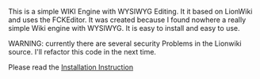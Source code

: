 This is a simple WIKI Engine with WYSIWYG Editing. It it based on LionWiki and uses the FCKEditor.
It was created because I found nowhere a really simple Wiki engine with WYSIWYG.
It is easy to install and easy to use.

WARNING: currently there are several security Problems in the Lionwiki source. I'll refactor this code in the next time.

Please read the [Installation Instruction](InstallTigerwiki.md)